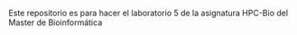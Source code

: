 Este repositorio es para hacer el laboratorio 5 de la asignatura HPC-Bio del Master de Bioinformática
